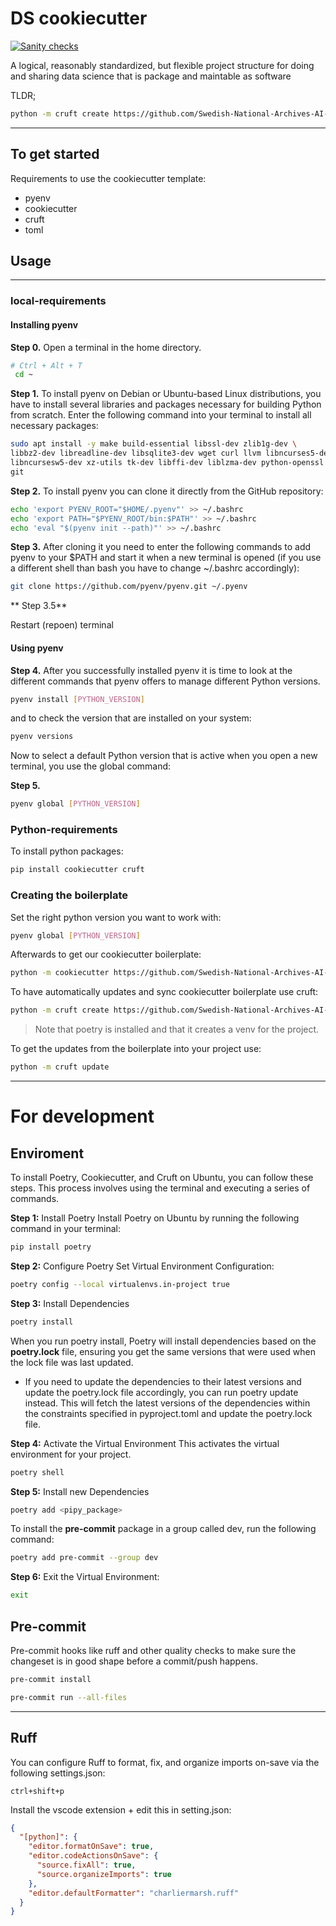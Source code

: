 # DS cookiecutter

[![Sanity checks](https://github.com/Swedish-National-Archives-AI-lab/package_cookiecutter/actions/workflows/test.yml/badge.svg)](https://github.com/Swedish-National-Archives-AI-lab/package_cookiecutter/actions/workflows/test.yml)

A logical, reasonably standardized, but flexible project structure for doing and sharing data science that is package and maintable as software

TLDR;

```bash
python -m cruft create https://github.com/Swedish-National-Archives-AI-lab/package_cookiecutter
```

---

## To get started

Requirements to use the cookiecutter template:

- pyenv
- cookiecutter
- cruft
- toml

## Usage

---

### local-requirements

#### Installing pyenv

**Step 0.**
Open a terminal in the home directory.

```bash
# Ctrl + Alt + T
 cd ~
```

**Step 1.**
To install pyenv on Debian or Ubuntu-based Linux distributions, you have to install several libraries and packages necessary for building Python from scratch. Enter the following command into your terminal to install all necessary packages:

```bash
sudo apt install -y make build-essential libssl-dev zlib1g-dev \
libbz2-dev libreadline-dev libsqlite3-dev wget curl llvm libncurses5-dev \
libncursesw5-dev xz-utils tk-dev libffi-dev liblzma-dev python-openssl \
git
```

**Step 2.**
To install pyenv you can clone it directly from the GitHub repository:

```bash
echo 'export PYENV_ROOT="$HOME/.pyenv"' >> ~/.bashrc
echo 'export PATH="$PYENV_ROOT/bin:$PATH"' >> ~/.bashrc
echo 'eval "$(pyenv init --path)"' >> ~/.bashrc
```

**Step 3.**
After cloning it you need to enter the following commands to add pyenv to your $PATH and start it when a new terminal is opened (if you use a different shell than bash you have to change ~/.bashrc accordingly):

```bash
git clone https://github.com/pyenv/pyenv.git ~/.pyenv
```

** Step 3.5**

Restart (repoen) terminal

#### Using pyenv

**Step 4.**
After you successfully installed pyenv it is time to look at the different commands that pyenv offers to manage different Python versions.

```bash
pyenv install [PYTHON_VERSION]
```

and to check the version that are installed on your system:

```bash
pyenv versions
```

Now to select a default Python version that is active when you open a new terminal, you use the global command:

**Step 5.**

```bash
pyenv global [PYTHON_VERSION]
```

### Python-requirements

To install python packages:

```bash
pip install cookiecutter cruft
```

### Creating the boilerplate

Set the right python version you want to work with:

```bash
pyenv global [PYTHON_VERSION]
```

Afterwards to get our cookiecutter boilerplate:

```bash
python -m cookiecutter https://github.com/Swedish-National-Archives-AI-lab/package_cookiecutter
```

To have automatically updates and sync cookiecutter boilerplate use cruft:

```bash
python -m cruft create https://github.com/Swedish-National-Archives-AI-lab/package_cookiecutter
```

> Note that poetry is installed and that it creates a venv for the project.

To get the updates from the boilerplate into your project use:

```bash
python -m cruft update
```

---

# For development

## Enviroment

To install Poetry, Cookiecutter, and Cruft on Ubuntu, you can follow these steps. This process involves using the terminal and executing a series of commands.

**Step 1:** Install Poetry
Install Poetry on Ubuntu by running the following command in your terminal:

```bash
pip install poetry
```

**Step 2:** Configure Poetry
Set Virtual Environment Configuration:

```bash
poetry config --local virtualenvs.in-project true
```

**Step 3:** Install Dependencies

```bash
poetry install
```

When you run poetry install, Poetry will install dependencies based on the **poetry.lock** file, ensuring you get the same versions that were used when the lock file was last updated.

- If you need to update the dependencies to their latest versions and update the poetry.lock file accordingly, you can run poetry update instead. This will fetch the latest versions of the dependencies within the constraints specified in pyproject.toml and update the poetry.lock file.

**Step 4:** Activate the Virtual Environment
This activates the virtual environment for your project.

```bash
poetry shell
```

**Step 5:** Install new Dependencies

```bash
poetry add <pipy_package>
```

To install the **pre-commit** package in a group called dev, run the following command:

```bash
poetry add pre-commit --group dev
```

**Step 6:** Exit the Virtual Environment:

```bash
exit
```

## Pre-commit

Pre-commit hooks like ruff and other quality checks to make sure the changeset is in good shape before a commit/push happens.

```bash
pre-commit install
```

```bash
pre-commit run --all-files
```

---

## Ruff

You can configure Ruff to format, fix, and organize imports on-save via the following settings.json:

`ctrl+shift+p`

Install the vscode extension + edit this in setting.json:

```json
{
  "[python]": {
    "editor.formatOnSave": true,
    "editor.codeActionsOnSave": {
      "source.fixAll": true,
      "source.organizeImports": true
    },
    "editor.defaultFormatter": "charliermarsh.ruff"
  }
}
```
